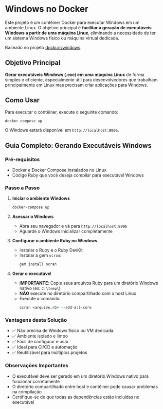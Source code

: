# Windows no Docker

Este projeto é um contêiner Docker para executar Windows em um ambiente Linux. O objetivo principal é **facilitar a geração de executáveis Windows a partir de uma máquina Linux**, eliminando a necessidade de ter um sistema Windows físico ou máquina virtual dedicada.

Baseado no projeto [dockurr/windows](https://github.com/dockurr/windows).

## Objetivo Principal

**Gerar executáveis Windows (.exe) em uma máquina Linux** de forma simples e eficiente, especialmente útil para desenvolvedores que trabalham principalmente em Linux mas precisam criar aplicações para Windows.

## Como Usar

Para executar o contêiner, execute o seguinte comando:

```bash
docker-compose up
```

O Windows estará disponível em `http://localhost:8006`.

## Guia Completo: Gerando Executáveis Windows

### Pré-requisitos
- Docker e Docker Compose instalados no Linux
- Código Ruby que você deseja compilar para executável Windows

### Passo a Passo

1. **Iniciar o ambiente Windows**
   ```bash
   docker-compose up
   ```

2. **Acessar o Windows**
   - Abra seu navegador e vá para `http://localhost:8006`
   - Aguarde o Windows inicializar completamente

3. **Configurar o ambiente Ruby no Windows**
   - Instalar o Ruby e o Ruby DevKit
   - Instalar a gem `ocran`:
     ```cmd
     gem install ocran
     ```

4. **Gerar o executável**
   - **IMPORTANTE**: Copie seus arquivos Ruby para um diretório Windows nativo (ex: `C:\temp\`)
   - **NÃO** execute no diretório compartilhado com o host Linux
   - Execute o comando:
     ```cmd
     ocran <arquivo.rb> --add-all-core
     ```

### Vantagens desta Solução

- ✅ Não precisa de Windows físico ou VM dedicada
- ✅ Ambiente isolado e limpo
- ✅ Fácil de configurar e usar
- ✅ Ideal para CI/CD e automação
- ✅ Reutilizável para múltiplos projetos

### Observações Importantes

- O executável deve ser gerado em um diretório Windows nativo para funcionar corretamente
- O diretório compartilhado entre host e contêiner pode causar problemas na compilação
- Certifique-se de que todas as dependências estão incluídas no executável

